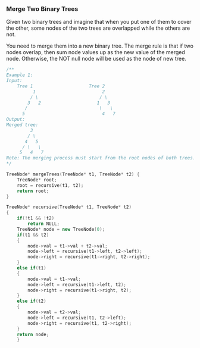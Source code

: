 ### Merge Two Binary Trees
Given two binary trees and imagine that when you put one of them to cover the other, some nodes of the two trees are overlapped while the others are not.

You need to merge them into a new binary tree. The merge rule is that if two nodes overlap, then sum node values up as the new value of the merged node. Otherwise, the NOT null node will be used as the node of new tree.
```cpp
/**
Example 1:
Input: 
    Tree 1                     Tree 2                  
          1                         2                             
         / \                       / \                            
        3   2                     1   3                        
       /                           \   \                      
      5                             4   7                  
Output: 
Merged tree:
         3
        / \
       4   5
      / \   \ 
     5   4   7
Note: The merging process must start from the root nodes of both trees.
*/

TreeNode* mergeTrees(TreeNode* t1, TreeNode* t2) {
    TreeNode* root;
    root = recursive(t1, t2);
    return root;
}

TreeNode* recursive(TreeNode* t1, TreeNode* t2)
{
    if(!t1 && !t2)
        return NULL;
    TreeNode* node = new TreeNode(0);
    if(t1 && t2)
    {
        node->val = t1->val + t2->val;
        node->left = recursive(t1->left, t2->left);
        node->right = recursive(t1->right, t2->right);
    }
    else if(t1)
    {
        node->val = t1->val;
        node->left = recursive(t1->left, t2);
        node->right = recursive(t1->right, t2);
    }
    else if(t2)
    {
        node->val = t2->val;
        node->left = recursive(t1, t2->left);
        node->right = recursive(t1, t2->right);
    }
    return node;
    }
```